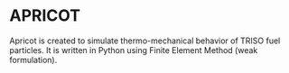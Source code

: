 # APRICOT 

Apricot is created to simulate thermo-mechanical behavior of TRISO fuel particles.
It is written in Python using Finite Element Method (weak formulation).

